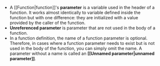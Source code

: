 - A [[Function|function]]'s **parameter** is a variable used in the header of a function. It works almost identically to variable defined inside the function but with one difference: they are initialized with a value provided by the caller of the function.
- **Unreferenced parameter** is parameter that are not used in the body of a function.
- In a function definition, the name of a function parameter is optional. Therefore, in cases where a function parameter needs to exist but is not used in the body of the function, you can simply omit the name. A parameter without a name is called an **[[Unnamed parameter|unnamed parameter]]**.
